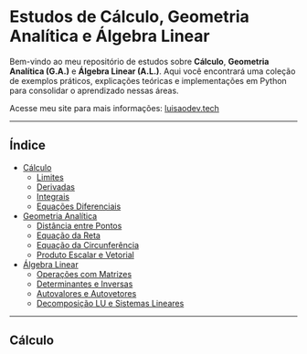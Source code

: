 # Estudos de Cálculo, Geometria Analítica e Álgebra Linear

Bem-vindo ao meu repositório de estudos sobre **Cálculo**, **Geometria Analítica (G.A.)** e **Álgebra Linear (A.L.)**. Aqui você encontrará uma coleção de exemplos práticos, explicações teóricas e implementações em Python para consolidar o aprendizado nessas áreas.

Acesse meu site para mais informações: [luisaodev.tech](https://luisaodev.tech/)

---

## Índice

- [Cálculo](#cálculo)
  - [Limites](#limites)
  - [Derivadas](#derivadas)
  - [Integrais](#integrais)
  - [Equações Diferenciais](#equações-diferenciais)
- [Geometria Analítica](#geometria-analítica)
  - [Distância entre Pontos](#distância-entre-pontos)
  - [Equação da Reta](#equação-da-reta)
  - [Equação da Circunferência](#equação-da-circunferência)
  - [Produto Escalar e Vetorial](#produto-escalar-e-vetorial)
- [Álgebra Linear](#álgebra-linear)
  - [Operações com Matrizes](#operações-com-matrizes)
  - [Determinantes e Inversas](#determinantes-e-inversas)
  - [Autovalores e Autovetores](#autovalores-e-autovetores)
  - [Decomposição LU e Sistemas Lineares](#decomposição-lu-e-sistemas-lineares)

---

## Cálculo